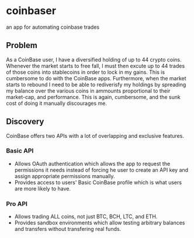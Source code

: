 # coinbaser

an app for automating coinbase trades

## Problem

As a CoinBase user, I have a diversified holding of up to 44 crypto coins. Whenever the market starts to free fall, I must then excute up to 44 trades of those coins into stablecoins in order to lock in my gains. This is cumbersome to do with the CoinBase apps. Furthermore, when the market starts to rebound I need to be able to rediverisfy my holdings by spreading my balance over the various coins in ammounts proportional to their market-cap, and performance. This is again, cumbersome, and the sunk cost of doing it manually discourages me.

## Discovery

CoinBase offers two APIs with a lot of overlapping and exclusive features. 

### Basic API

- Allows OAuth authentication which allows the app to request the permissions it needs instead of forcing he user to create an API key and assign appropriate permissions manually.
- Provides access to users' Basic CoinBase profile which is what users are more likely to have.

### Pro API

- Allows trading ALL coins, not just BTC, BCH, LTC, and ETH.
- Provides sandbox environments which allow testing arbitrary balances and transfers without transfering real funds.
